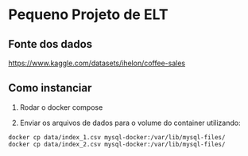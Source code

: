 # Pequeno Projeto de ELT

## Fonte dos dados

https://www.kaggle.com/datasets/ihelon/coffee-sales

## Como instanciar

1. Rodar o docker compose

2. Enviar os arquivos de dados para o volume do container utilizando:

```
docker cp data/index_1.csv mysql-docker:/var/lib/mysql-files/
docker cp data/index_2.csv mysql-docker:/var/lib/mysql-files/
```